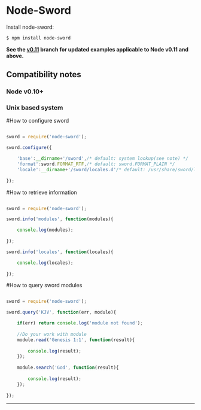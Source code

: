 Node-Sword
======================


Install node-sword:

```sh
$ npm install node-sword
```

**See the [v0.11](https://github.com/rvagg/node-addon-examples/tree/v0.11/) branch for updated examples applicable to Node v0.11 and above.**

## Compatibility notes

### Node v0.10+
### Unix based system

#How to configure sword

```js

sword = require('node-sword');

sword.configure({

    'base':__dirname+'/sword',/* default: system lookup(see note) */
    'format':sword.FORMAT_RTF,/* default: sword.FORMAT_PLAIN */
    'locale':__dirname+'/sword/locales.d'/* default: /usr/share/sword/locales.d */
    
});

```
#How to retrieve information


```js

sword = require('node-sword');

sword.info('modules', function(modules){

    console.log(modules);
    
});

sword.info('locales', function(locales){

    console.log(locales);
    
});

```

#How to query sword modules


```js

sword = require('node-sword');

sword.query('KJV', function(err, module){

    if(err) return console.log('module not found');
    
    //Do your work with module
    module.read('Genesis 1:1', function(result){
    
        console.log(result);
    });
    
    module.search('God', function(result){
    
        console.log(result);
    });
    
});

```

----------------------------------------------------
